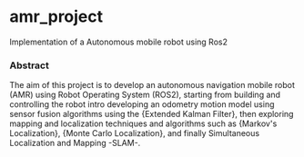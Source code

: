 # amr_project
Implementation of a Autonomous mobile robot using Ros2

### Abstract
The aim of this project is to develop an autonomous navigation mobile robot (AMR) using Robot Operating System (ROS2), starting from building and controlling the robot intro developing an odometry motion model using sensor fusion algorithms using the {Extended Kalman Filter}, then exploring mapping and localization techniques and algorithms such as {Markov's Localization}, {Monte Carlo Localization},
    and finally Simultaneous Localization and Mapping -SLAM-.
